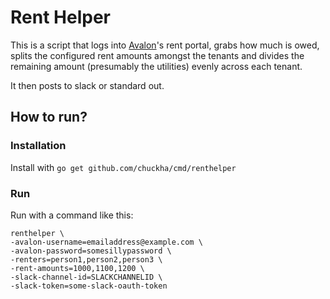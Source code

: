 # Rent Helper

This is a script that logs into [Avalon][avalon]'s rent portal, grabs how much
is owed, splits the configured rent amounts amongst the tenants and divides
the remaining amount (presumably the utilities) evenly across each tenant.

It then posts to slack or standard out.

## How to run?

### Installation

Install with `go get github.com/chuckha/cmd/renthelper`

### Run

Run with a command like this:

```
renthelper \
-avalon-username=emailaddress@example.com \
-avalon-password=somesillypassword \
-renters=person1,person2,person3 \
-rent-amounts=1000,1100,1200 \
-slack-channel-id=SLACKCHANNELID \
-slack-token=some-slack-oauth-token
```

[avalon]: https://www.avaloncommunities.com/
